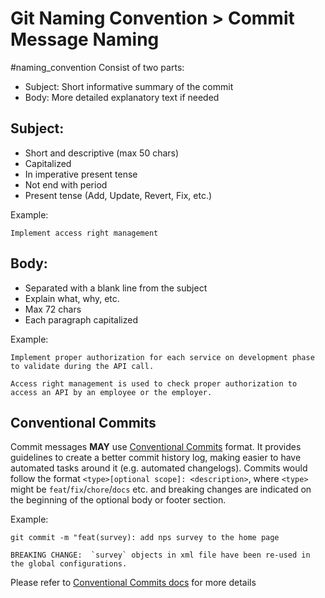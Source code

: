 # Git Naming Convention > Commit Message Naming

#naming_convention 
Consist of two parts:

-   Subject: Short informative summary of the commit
-   Body: More detailed explanatory text if needed

## Subject:

-   Short and descriptive (max 50 chars)
-   Capitalized
-   In imperative present tense
-   Not end with period
-   Present tense (Add, Update, Revert, Fix, etc.)

Example:

```
Implement access right management
```

## Body:

-   Separated with a blank line from the subject
-   Explain what, why, etc.
-   Max 72 chars
-   Each paragraph capitalized

Example:

```
Implement proper authorization for each service on development phase to validate during the API call.

Access right management is used to check proper authorization to access an API by an employee or the employer.
```

## Conventional Commits

Commit messages **MAY** use [Conventional Commits](https://www.conventionalcommits.org/en/) format. It provides guidelines to create a better commit history log, making easier to have automated tasks around it (e.g. automated changelogs). Commits would follow the format `<type>[optional scope]: <description>`, where `<type>` might be `feat`/`fix`/`chore`/`docs` etc. and breaking changes are indicated on the beginning of the optional body or footer section.

Example:

```
git commit -m "feat(survey): add nps survey to the home page

BREAKING CHANGE:  `survey` objects in xml file have been re-used in the global configurations.
```

Please refer to [Conventional Commits docs](https://www.conventionalcommits.org/en/) for more details
